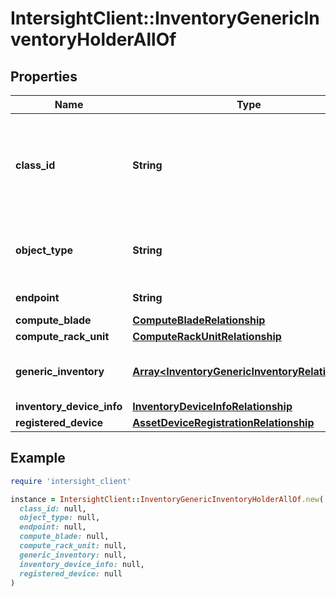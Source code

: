 # IntersightClient::InventoryGenericInventoryHolderAllOf

## Properties

| Name | Type | Description | Notes |
| ---- | ---- | ----------- | ----- |
| **class_id** | **String** | The fully-qualified name of the instantiated, concrete type. This property is used as a discriminator to identify the type of the payload when marshaling and unmarshaling data. | [default to &#39;inventory.GenericInventoryHolder&#39;] |
| **object_type** | **String** | The fully-qualified name of the instantiated, concrete type. The value should be the same as the &#39;ClassId&#39; property. | [default to &#39;inventory.GenericInventoryHolder&#39;] |
| **endpoint** | **String** | The endpoint represented by this holder. | [optional][readonly] |
| **compute_blade** | [**ComputeBladeRelationship**](ComputeBladeRelationship.md) |  | [optional] |
| **compute_rack_unit** | [**ComputeRackUnitRelationship**](ComputeRackUnitRelationship.md) |  | [optional] |
| **generic_inventory** | [**Array&lt;InventoryGenericInventoryRelationship&gt;**](InventoryGenericInventoryRelationship.md) | An array of relationships to inventoryGenericInventory resources. | [optional][readonly] |
| **inventory_device_info** | [**InventoryDeviceInfoRelationship**](InventoryDeviceInfoRelationship.md) |  | [optional] |
| **registered_device** | [**AssetDeviceRegistrationRelationship**](AssetDeviceRegistrationRelationship.md) |  | [optional] |

## Example

```ruby
require 'intersight_client'

instance = IntersightClient::InventoryGenericInventoryHolderAllOf.new(
  class_id: null,
  object_type: null,
  endpoint: null,
  compute_blade: null,
  compute_rack_unit: null,
  generic_inventory: null,
  inventory_device_info: null,
  registered_device: null
)
```

